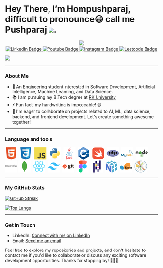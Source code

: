 ## <h1> Hey There, I’m Hompushparaj, difficult to pronounce😃 call me Pushparaj <img src="https://media.giphy.com/media/hvRJCLFzcasrR4ia7z/giphy.gif" width="30px"/>. </h1>
<div id="header" align="center">
  <img src="https://media1.tenor.com/m/2fXbn6Xtt0UAAAAC/software-software-development.gif" width="360"/>
</div>

<div id="badges" align="center">
  <a href="https://www.linkedin.com/in/Pushparaj1381-/">
    <img src="https://skillicons.dev/icons?i=linkedin" alt="LinkedIn Badge" width="40" height="40"/>
  </a>
  <a href="https://www.youtube.com/@cozycouplets">
    <img src="https://skillicons.dev/icons?i=youtube" alt="Youtube Badge" width="40" height="40"/>
  </a>
  <a href="https://www.instagram.com/pushparaj1381">
    <img src="https://skillicons.dev/icons?i=instagram" alt="Instagram Badge" width="40" height="40"/>
  </a>
  <a href="https://leetcode.com/u/pushparaj1381/">
    <img src="https://skillicons.dev/icons?i=leetcode" alt="Leetcode Badge" width="40" height="40"/>
  </a>
</div>

![](https://komarev.com/ghpvc/?username=pushparaj13811)

---
### About Me
- 👀 An Engineering student interested in Software Development, Artificial Intelligence, Machine Learning, and Data Science.
- 📚 I am pursuing my B.Tech degree at [RK University](https://www.rku.ac.in/)
- ⚡ Fun fact: my handwriting is impeccable! 😄
- 💞️ I'm eager to collaborate on projects related to AI, ML, data science, backend, and frontend development. Let's create something awesome together!

---

### Language and tools 
<div>
 <img src="https://github.com/devicons/devicon/blob/master/icons/html5/html5-original.svg" title="HTML5" alt="HTML" width="40" height="40"/>&nbsp;
  <img src="https://github.com/devicons/devicon/blob/master/icons/css3/css3-original.svg" title="css3" alt="css" width="40" height="40"/>&nbsp;
  <img src="https://github.com/devicons/devicon/blob/master/icons/javascript/javascript-original.svg" title="JavaScript" alt="JavaScript" width="40" height="40"/>&nbsp; 
  <img src="https://github.com/devicons/devicon/blob/master/icons/python/python-original.svg" title="python" alt="python" width="40" height="40"/>&nbsp; 
  <img src="https://github.com/devicons/devicon/blob/master/icons/java/java-original-wordmark.svg" title="Java" alt="Java" width="40" height="40"/>&nbsp;
  <img src="https://github.com/devicons/devicon/blob/master/icons/cplusplus/cplusplus-original.svg" title="C++" alt="C++" width="40" height="40"/>&nbsp;
  <img src="https://github.com/devicons/devicon/blob/master/icons/swift/swift-original.svg" title="swift" alt="swift" width="40" height="40"/>&nbsp;
  <img src="https://github.com/devicons/devicon/blob/master/icons/php/php-original.svg" title="Php" alt="Php" width="40" height="40"/>&nbsp;
  <img src="https://github.com/devicons/devicon/blob/master/icons/mysql/mysql-original-wordmark.svg" title="MySQL"  alt="MySQL" width="40" height="40"/>&nbsp;
  <img src="https://github.com/devicons/devicon/blob/master/icons/nodejs/nodejs-original-wordmark.svg" title="NodeJS" alt="NodeJS" width="40" height="40"/>&nbsp;
  <img src="https://github.com/devicons/devicon/blob/master/icons/express/express-original-wordmark.svg" title="Express" width="40" height="40"/>
  <img src="https://github.com/devicons/devicon/blob/master/icons/mongodb/mongodb-plain.svg" title="Mongodb" width="40" height="40" />&nbsp;
  <img src="https://github.com/devicons/devicon/blob/master/icons/react/react-original.svg" title="ReactJS" alt="ReactJS" width="40" height="40"/>&nbsp;
  <img src="https://github.com/devicons/devicon/blob/master/icons/tailwindcss/tailwindcss-original.svg" title="tailwind" alt="tailwind" width="40" height="40"/>&nbsp;
  <img src="https://github.com/devicons/devicon/blob/master/icons/git/git-original-wordmark.svg" title="Git" alt="Git" width="40" height="40"/>&nbsp;
  <img src="https://github.com/devicons/devicon/blob/master/icons/figma/figma-original.svg" title="figma" alt="figma" width="40" height="40"/>&nbsp; 
  <img src="https://github.com/devicons/devicon/blob/master/icons/pandas/pandas-original.svg" title="pandas" alt="pandas" width="40" height="40"/>&nbsp; 
  <img src="https://github.com/devicons/devicon/blob/master/icons/numpy/numpy-original.svg" title="numpy" alt="numpy" width="40" height="40"/>&nbsp; 
  <img src="https://github.com/devicons/devicon/blob/master/icons/scikitlearn/scikitlearn-original.svg" title="scikitlearn" alt="scikitlearn" width="40" height="40"/>&nbsp; 
  <img src="https://github.com/devicons/devicon/blob/master/icons/matplotlib/matplotlib-original.svg" title="matplotlib" alt="matplotlib" width="40" height="40"/>&nbsp; 
</div>

---

### My GitHub Stats

[![GitHub Streak](http://github-readme-streak-stats.herokuapp.com?user=Pushparaj13811&theme=highcontrast)](https://git.io/streak-stats)
  
[![Top Langs](https://github-readme-stats.vercel.app/api/top-langs/?username=Pushparaj13811&layout=compact&theme=vision-friendly-dark)](https://github.com/anuraghazra/github-readme-stats)

---

### Get in Touch

- LinkedIn: [Connect with me on LinkedIn](https://www.linkedin.com/in/pushparaj1381-/)
- Email: [Send me an email](mailto:pushparajmehta002@gmail.com)

Feel free to explore my repositories and projects, and don't hesitate to contact me if you'd like to collaborate or discuss any exciting software development opportunities. Thanks for stopping by! 🚀👨‍💻

<!---
Pushparaj13811/Pushparaj13811 is a ✨ special ✨ repository because its `README.md` (this file) appears on your GitHub profile.
You can click the Preview link to take a look at your changes.
--->
